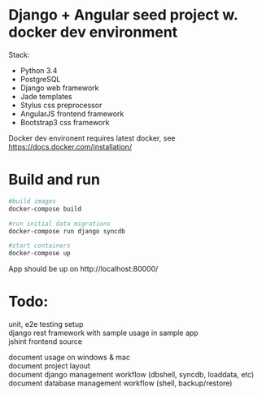 Django + Angular seed project w. docker dev environment
=====================================================

Stack:
* Python 3.4
* PostgreSQL
* Django web framework
* Jade templates
* Stylus css preprocessor
* AngularJS frontend framework
* Bootstrap3  css framework


Docker dev environent requires latest docker, see https://docs.docker.com/installation/

Build and run
=============

```sh
#build images
docker-compose build

#run initial data migrations
docker-compose run django syncdb

#start containers
docker-compose up
```

App should be up on http://localhost:80000/


Todo:
=============
unit, e2e testing setup  
django rest framework with sample usage in sample app  
jshint frontend source  
  
document usage on windows & mac  
document project layout  
document django management workflow (dbshell, syncdb, loaddata, etc)  
document database management workflow (shell, backup/restore)  
